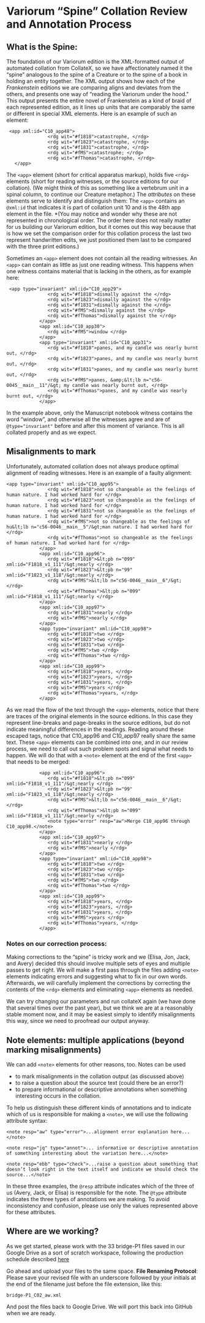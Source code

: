 # Variorum “Spine” Collation Review and Annotation Process

## What is the Spine: 
The foundation of our Variorum edition is the XML-formatted output of automated collation from CollateX, so we have affectionately named it the “spine” analogous to the spine of a Creature or to the spine of a book in holding an entity together. The XML output shows how each of the *Frankenstein* editions we are comparing aligns and deviates from the others, and presents one way of “reading the Variorum under the hood." This output presents the entire novel of Frankenstein as a kind of braid of each represented edition, as it lines up units that are comparably the same or different in special XML elements. Here is an example of such an element:

```
 <app xml:id="C10_app48">
               <rdg wit="#f1818">catastrophe, </rdg>
               <rdg wit="#f1823">catastrophe, </rdg>
               <rdg wit="#f1831">catastrophe, </rdg>
               <rdg wit="#fMS">catastrophe; </rdg>
               <rdg wit="#fThomas">catastrophe, </rdg>
   </app>

```

The `<app>` element (short for critical apparatus markup), holds five `<rdg>` elements (short for reading witnesses, or the source editions for our collation). (We might think of this as something like a vertebrum unit in a spinal column, to continue our Creature metaphor.) The *attributes* on these elements serve to identify and distinguish them: The `<app>` contains an `@xml:id` that indicates it is part of collation unit 10 and is the 48th app element in the file. *(You may notice and wonder why these are not represented in chronological order. The order here does not really matter for us building our Variorum edition, but it comes out this way because that is how we set the comparison order for this collation process the last two represent handwritten edits, we just positioned them last to be compared with the three print editions.)

Sometimes an `<app>` element does not contain all the reading witnesses. An `<app>` can contain as little as just one reading witness. This happens when one witness contains material that is lacking in the others, as for example here:

```
 <app type="invariant" xml:id="C10_app29">
               <rdg wit="#f1818">dismally against the </rdg>
               <rdg wit="#f1823">dismally against the </rdg>
               <rdg wit="#f1831">dismally against the </rdg>
               <rdg wit="#fMS">dismally against the </rdg>
               <rdg wit="#fThomas">dismally against the </rdg>
            </app>
            <app xml:id="C10_app30">
               <rdg wit="#fMS">window </rdg>
            </app>
            <app type="invariant" xml:id="C10_app31">
               <rdg wit="#f1818">panes, and my candle was nearly burnt out, </rdg>
               <rdg wit="#f1823">panes, and my candle was nearly burnt out, </rdg>
               <rdg wit="#f1831">panes, and my candle was nearly burnt out, </rdg>
               <rdg wit="#fMS">panes, &amp;&lt;lb n="c56-0045__main__11"/&gt; my candle was nearly burnt out, </rdg>
               <rdg wit="#fThomas">panes, and my candle was nearly burnt out, </rdg>
            </app>

```
In the example above, only the Manuscript notebook witness contains the word “window”, and otherwise all the witnesses agree and are of `@type="invariant"` before and after this moment of variance. This is all collated properly and as we expect.

## Misalignments to mark
Unfortunately, automated collation does not always produce optimal alignment of reading witnesses. Here is an example of a faulty alignment: 

```
<app type="invariant" xml:id="C10_app95">
               <rdg wit="#f1818">not so changeable as the feelings of human nature. I had worked hard for </rdg>
               <rdg wit="#f1823">not so changeable as the feelings of human nature. I had worked hard for </rdg>
               <rdg wit="#f1831">not so changeable as the feelings of human nature. I had worked hard for </rdg>
               <rdg wit="#fMS">not so changeable as the feelings of hu&lt;lb n="c56-0046__main__5"/&gt;man nature. I had worked hard for </rdg>
               <rdg wit="#fThomas">not so changeable as the feelings of human nature. I had worked hard for </rdg>
            </app>
            <app xml:id="C10_app96">
               <rdg wit="#f1818">&lt;pb n="099" xml:id="F1818_v1_111"/&gt;nearly </rdg>
               <rdg wit="#f1823">&lt;pb n="99" xml:id="F1823_v1_118"/&gt;nearly </rdg>
               <rdg wit="#fMS">&lt;lb n="c56-0046__main__6"/&gt; </rdg>
               <rdg wit="#fThomas">&lt;pb n="099" xml:id="F1818_v1_111"/&gt;nearly </rdg>
            </app>
            <app xml:id="C10_app97">
               <rdg wit="#f1831">nearly </rdg>
               <rdg wit="#fMS">nearly </rdg>
            </app>
            <app type="invariant" xml:id="C10_app98">
               <rdg wit="#f1818">two </rdg>
               <rdg wit="#f1823">two </rdg>
               <rdg wit="#f1831">two </rdg>
               <rdg wit="#fMS">two </rdg>
               <rdg wit="#fThomas">two </rdg>
            </app>
            <app xml:id="C10_app99">
               <rdg wit="#f1818">years, </rdg>
               <rdg wit="#f1823">years, </rdg>
               <rdg wit="#f1831">years, </rdg>
               <rdg wit="#fMS">years </rdg>
               <rdg wit="#fThomas">years, </rdg>
            </app>
```

As we read the flow of the text through the `<app>` elements, notice that there are traces of the original elements in the source editions. In this case they represent line-breaks and page-breaks in the source editions, but do not indicate meaningful differences in the readings. Reading around these escaped tags, notice that C10_app96 and C10_app97 really share the same text. These `<app>` elements can be combined into one, and in our review process, we need to call out such problem spots and signal what needs to happen. We will do that with a `<note>` element at the end of the first `<app>` that needs to be merged:

```
            <app xml:id="C10_app96">
               <rdg wit="#f1818">&lt;pb n="099" xml:id="F1818_v1_111"/&gt;nearly </rdg>
               <rdg wit="#f1823">&lt;pb n="99" xml:id="F1823_v1_118"/&gt;nearly </rdg>
               <rdg wit="#fMS">&lt;lb n="c56-0046__main__6"/&gt; </rdg>
               <rdg wit="#fThomas">&lt;pb n="099" xml:id="F1818_v1_111"/&gt;nearly </rdg>
               <note type="error" resp="aw">Merge C10_app96 through C10_app98.</note>
            </app>
            <app xml:id="C10_app97">
               <rdg wit="#f1831">nearly </rdg>
               <rdg wit="#fMS">nearly </rdg>
            </app>
            <app type="invariant" xml:id="C10_app98">
               <rdg wit="#f1818">two </rdg>
               <rdg wit="#f1823">two </rdg>
               <rdg wit="#f1831">two </rdg>
               <rdg wit="#fMS">two </rdg>
               <rdg wit="#fThomas">two </rdg>
            </app>
            <app xml:id="C10_app99">
               <rdg wit="#f1818">years, </rdg>
               <rdg wit="#f1823">years, </rdg>
               <rdg wit="#f1831">years, </rdg>
               <rdg wit="#fMS">years </rdg>
               <rdg wit="#fThomas">years, </rdg>
            </app>
```
### Notes on our correction process: 
Making corrections to the “spine” is tricky work and we (Elisa, Jon, Jack, and Avery) decided this should involve multiple sets of eyes and multiple passes to get right. We will make a first pass through the files adding `<note>` elements indicating errors and suggesting what to fix in our own words. Afterwards, we will carefully implement the corrections by correcting the contents of the `<rdg>` elements and eliminating `<app>` elements as needed.

We can try changing our parameters and run collateX again (we have done that several times over the past year), but we think we are at a reasonably stable moment now, and it may be easiest simply to identify misalignments this way, since we need to proofread our output anyway. 


## Note elements: multiple applications (beyond marking misalignments)
We can add `<note>` elements for other reasons, too. Notes can be used

* to mark misalignments in the collation output (as discussed above)
* to raise a question about the source text (could there be an error?)
* to prepare informational or descriptive annotations when something interesting occurs in the collation.

To help us distinguish these different kinds of annotations and to indicate which of us is responsible for making a `<note>`, we will use the following attribute syntax:

```
<note resp="aw" type="error">...alignment error explanation here...</note>

<note resp="jq" type="annot">... informative or descriptive annotation of something interesting about the variation here...</note>

<note resp="ebb" type="check">...raise a question about something that doesn’t look right in the text itself and indicate we should check the source...</note>

```
In these three examples, the `@resp` attribute indicates which of the three of us (Avery, Jack, or Elisa) is responsible for the note. The `@type` attribute indicates the three types of annotations we are making. To avoid inconsistency and confusion, please use only the values represented above for these attributes. 

## Where are we working?

As we get started, please work with the 33 bridge-P1 files saved in our Google Drive as a sort of scratch workspace, following the production schedule described [here](https://github.com/PghFrankenstein/Pittsburgh_Frankenstein/issues/59)

Go ahead and upload your files to the same space. **File Renaming Protocol**: Please save your revised file with an underscore followed by your initials at the end of the filename just before the file extension, like this: 

```
bridge-P1_C02_aw.xml
```

And post the files back to Google Drive. We will port this back into GitHub when we are ready. 
